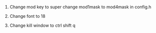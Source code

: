 1. Change mod key to super
change mod1mask to mod4mask in config.h

2. Change font to 18

3. Change kill window to ctrl shift q
